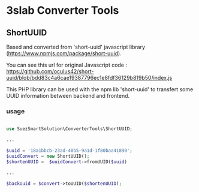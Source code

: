 # 3slab Converter Tools


## ShortUUID

Based and converted from 'short-uuid' javascript library (https://www.npmjs.com/package/short-uuid).

You can see this url for original Javascript code : https://github.com/oculus42/short-uuid/blob/bdd83c4a6cae19387796ec1e8fdf36129b819b50/index.js
 
This PHP library can be used with the npm lib 'short-uuid' to transfert some UUID information between backend and frontend.

### usage

``` php

use SuezSmartSolution\ConverterTools\ShortUUID;

...

$uuid = '18a1bbcb-23ad-40b5-9a1d-1f80baa41890';
$uuidConvert = new ShortUUID();
$shortenUUID =  $uuidConvert->fromUUID($uuid)

...

$backUuid = $convert->toUUID($shortenUUID);

```
